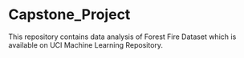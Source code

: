 # Capstone_Project
This repository contains data analysis of Forest Fire Dataset which is available on UCI Machine Learning Repository.

